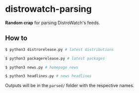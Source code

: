 # distrowatch-parsing
 
**Random crap** for parsing DistroWatch's feeds.

## How to
```bash
$ python3 distrorelease.py # latest distributions
```
```bash
$ python3 packagerelease.py # latest packages
```
```bash
$ python3 news.py # homepage news
```
```bash
$ python3 headlines.py # news headlines
```

Outputs will be in the `parsed/` folder with the respective names.